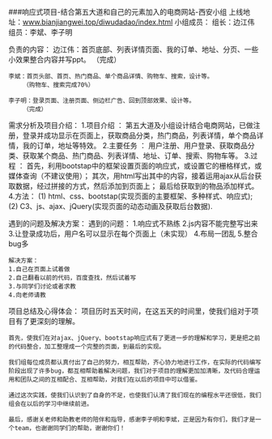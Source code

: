 ###响应式项目-结合第五大道和自己的元素加入的电商网站-西安小组
上线地址：www.bianjiangwei.top/diwudadao/index.html
小组成员：
	组长：边江伟
	组员：李斌、李子明
	
负责的内容：
	边江伟：首页底部、列表详情页面、我的订单、地址、分页、一些小效果整合内容并写ppt。
		（完成）

	李斌：首页头部、首页、热门商品、单个商品详情、购物车、搜索，设计等。
		（购物车、搜索完成70%）
	
	李子明：登录页面、注册页面、侧边栏广告、回到顶部效果、设计等。
		（完成）
		
需求分析及项目介绍：
	1.项目介绍 ： 第五大道及小组设计结合电商网站，已做注册，登录并成功显示在页面上，获取商品分类，热门商品，列表详情，单个商品详情，我的订单，地址等特效。
	2.主要任务 ： 用户注册、用户登录、获取商品分类、获取某个商品、热门商品、列表详情、地址、订单、搜索、购物车等。
	3.过程 ：
		首先，利用bootstap中的框架设置页面的响应式，或设置它的栅格样式，或媒体查询（不建议使用）；
		其次，用html写出其中的内容，接着运用ajax从后台获取数据，经过拼接的方式，然后添加到页面上；
		最后给获取到的物品添加样式。
	4.方法：
	(1) html、css、bootstap(实现页面的主要框架、多种样式、响应式);
	(2) C3、js、ajax、jQuery(实现页面的动态动画及获取后台数据).

遇到的问题及解决方案：
	遇到的问题：
		1.响应式不熟练
		2.js内容不能完整写出来
		3.让登录成功后，用户名可以显示在每个页面上（未实现）
		4.布局一团乱
		5.整合bug多
	
	解决方案：
	1.自己在页面上试着做
	2.自己翻看以前的代码，百度查找，然后试着写
	3.与同学们讨论或者求教
	4.向老师请教

项目总结及心得体会：
	项目历时五天时间，在这五天的时间里，使我们组对于项目有了更深刻的理解。
	
	首先，使我们在对ajax、jQuery、bootstap响应式有了更进一步的理解和学习，更是把之前的代码整合，加工整理成一个完整的页面，到最后的实现。
	
	我们组每位成员都认真付出了自己的努力，相互帮助，齐心协力地进行工作，在实际的代码编写阶段出现了许多bug，都互相帮助着解决问题，我们对于项目的理解更加加清晰，及代码合理运用和团队之间的互相配合、互相帮助，对我们在以后的项目中可以借鉴。
	
	通过这次实践，使我们认识到了自身的不足，也使我们认清了我们现在的编程水平还很低，我们组会在以后的学习中继续前进。
	
	最后，感谢关老师和助教老师的陪伴和指导，感谢李子明和李斌，正是因为有你们，我们才是一个team，也谢谢同学们的帮助，谢谢你们！

